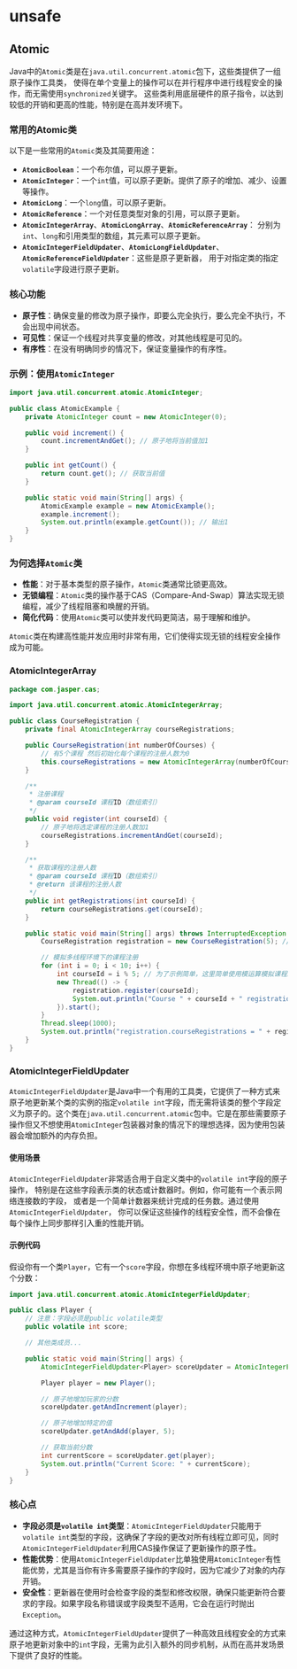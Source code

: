 # unsafe
## Atomic
Java中的`Atomic`类是在`java.util.concurrent.atomic`包下，这些类提供了一组原子操作工具类，
使得在单个变量上的操作可以在并行程序中进行线程安全的操作，而无需使用`synchronized`关键字。
这些类利用底层硬件的原子指令，以达到较低的开销和更高的性能，特别是在高并发环境下。

### 常用的Atomic类

以下是一些常用的`Atomic`类及其简要用途：

- **`AtomicBoolean`**：一个布尔值，可以原子更新。
- **`AtomicInteger`**：一个`int`值，可以原子更新。提供了原子的增加、减少、设置等操作。
- **`AtomicLong`**：一个`long`值，可以原子更新。
- **`AtomicReference`**：一个对任意类型对象的引用，可以原子更新。
- **`AtomicIntegerArray`**、**`AtomicLongArray`**、**`AtomicReferenceArray`**：
分别为`int`、`long`和引用类型的数组，其元素可以原子更新。
- **`AtomicIntegerFieldUpdater`**、**`AtomicLongFieldUpdater`**、**`AtomicReferenceFieldUpdater`**：这些是原子更新器， 用于对指定类的指定`volatile`字段进行原子更新。

### 核心功能

- **原子性**：确保变量的修改为原子操作，即要么完全执行，要么完全不执行，不会出现中间状态。
- **可见性**：保证一个线程对共享变量的修改，对其他线程是可见的。
- **有序性**：在没有明确同步的情况下，保证变量操作的有序性。

### 示例：使用`AtomicInteger`

```java
import java.util.concurrent.atomic.AtomicInteger;

public class AtomicExample {
    private AtomicInteger count = new AtomicInteger(0);

    public void increment() {
        count.incrementAndGet(); // 原子地将当前值加1
    }

    public int getCount() {
        return count.get(); // 获取当前值
    }

    public static void main(String[] args) {
        AtomicExample example = new AtomicExample();
        example.increment();
        System.out.println(example.getCount()); // 输出1
    }
}
```

### 为何选择`Atomic`类

- **性能**：对于基本类型的原子操作，`Atomic`类通常比锁更高效。
- **无锁编程**：`Atomic`类的操作基于CAS（Compare-And-Swap）算法实现无锁编程，减少了线程阻塞和唤醒的开销。
- **简化代码**：使用`Atomic`类可以使并发代码更简洁，易于理解和维护。

`Atomic`类在构建高性能并发应用时非常有用，它们使得实现无锁的线程安全操作成为可能。

### AtomicIntegerArray
```java
package com.jasper.cas;

import java.util.concurrent.atomic.AtomicIntegerArray;

public class CourseRegistration {
    private final AtomicIntegerArray courseRegistrations;

    public CourseRegistration(int numberOfCourses) {
        // 有5个课程 然后初始化每个课程的注册人数为0
        this.courseRegistrations = new AtomicIntegerArray(numberOfCourses);
    }

    /**
     * 注册课程
     * @param courseId 课程ID（数组索引）
     */
    public void register(int courseId) {
        // 原子地将选定课程的注册人数加1
        courseRegistrations.incrementAndGet(courseId);
    }

    /**
     * 获取课程的注册人数
     * @param courseId 课程ID（数组索引）
     * @return 该课程的注册人数
     */
    public int getRegistrations(int courseId) {
        return courseRegistrations.get(courseId);
    }

    public static void main(String[] args) throws InterruptedException {
        CourseRegistration registration = new CourseRegistration(5); // 假设有5门课程

        // 模拟多线程环境下的课程注册
        for (int i = 0; i < 10; i++) {
            int courseId = i % 5; // 为了示例简单，这里简单使用模运算模拟课程ID
            new Thread(() -> {
                registration.register(courseId);
                System.out.println("Course " + courseId + " registrations: " + registration.getRegistrations(courseId));
            }).start();
        }
        Thread.sleep(1000);
        System.out.println("registration.courseRegistrations = " + registration.courseRegistrations);
    }
}


```
### AtomicIntegerFieldUpdater
`AtomicIntegerFieldUpdater`是Java中一个有用的工具类，它提供了一种方式来原子地更新某个类的实例的指定`volatile int`字段，而无需将该类的整个字段定义为原子的。这个类在`java.util.concurrent.atomic`包中。它是在那些需要原子操作但又不想使用`AtomicInteger`包装器对象的情况下的理想选择，因为使用包装器会增加额外的内存负担。

#### 使用场景

`AtomicIntegerFieldUpdater`非常适合用于自定义类中的`volatile int`字段的原子操作，
特别是在这些字段表示类的状态或计数器时。例如，你可能有一个表示网络连接数的字段，
或者是一个简单计数器来统计完成的任务数。通过使用`AtomicIntegerFieldUpdater`，
你可以保证这些操作的线程安全性，而不会像在每个操作上同步那样引入重的性能开销。

#### 示例代码

假设你有一个类`Player`，它有一个`score`字段，你想在多线程环境中原子地更新这个分数：

```java
import java.util.concurrent.atomic.AtomicIntegerFieldUpdater;

public class Player {
    // 注意：字段必须是public volatile类型
    public volatile int score;

    // 其他类成员...

    public static void main(String[] args) {
        AtomicIntegerFieldUpdater<Player> scoreUpdater = AtomicIntegerFieldUpdater.newUpdater(Player.class, "score");

        Player player = new Player();

        // 原子地增加玩家的分数
        scoreUpdater.getAndIncrement(player);

        // 原子地增加特定的值
        scoreUpdater.getAndAdd(player, 5);

        // 获取当前分数
        int currentScore = scoreUpdater.get(player);
        System.out.println("Current Score: " + currentScore);
    }
}
```

### 核心点

- **字段必须是`volatile int`类型**：`AtomicIntegerFieldUpdater`只能用于`volatile int`类型的字段，这确保了字段的更改对所有线程立即可见，同时`AtomicIntegerFieldUpdater`利用CAS操作保证了更新操作的原子性。
- **性能优势**：使用`AtomicIntegerFieldUpdater`比单独使用`AtomicInteger`有性能优势，尤其是当你有许多需要原子操作的字段时，因为它减少了对象的内存开销。
- **安全性**：更新器在使用时会检查字段的类型和修改权限，确保只能更新符合要求的字段。如果字段名称错误或字段类型不适用，它会在运行时抛出`Exception`。

通过这种方式，`AtomicIntegerFieldUpdater`提供了一种高效且线程安全的方式来原子地更新对象中的`int`字段，无需为此引入额外的同步机制，从而在高并发场景下提供了良好的性能。